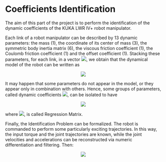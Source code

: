 # Coefficients Identification
The aim of this part of the project is to perform the identification of the dynamic coefficients of the KUKA LWR IV+ robot manipulator.


Each link of a robot manipulator can be described by 13 dynamic parameters: the mass (1), the coordinate of its center of mass (3), the symmetric body inertia matrix (6), the viscous friction coefficient (1), the Coulomb friction coefficient (1) and the offset coefficient (1). Stacking these parameters, for each link, in a vector <img src="https://user-images.githubusercontent.com/62264708/83349825-ff4d3480-a337-11ea-800e-2752d56c192d.png">, we obtain that the dynamical model of the robot can be written as

<p align="center"> <img src="https://user-images.githubusercontent.com/62264708/83349828-ff4d3480-a337-11ea-8a05-de4ca9d3c3f4.png"> </p>


It may happen that some parameters do not appear in the model, or they appear only in combination with others. Hence, some groups of parameters, called dynamic coefficients <img src="https://user-images.githubusercontent.com/62264708/83349829-ffe5cb00-a337-11ea-9d31-e7841e4982dd.png">, can be isolated to have 

<p align="center"> <img src="https://user-images.githubusercontent.com/62264708/83349832-ffe5cb00-a337-11ea-8910-92e48a0fbaa8.png"> </p>

where <img src="https://user-images.githubusercontent.com/62264708/83349823-feb49e00-a337-11ea-99f8-350e397635a1.png">, is called Regression Matrix.

Finally, the Identification Problem can be formalized. The robot is commanded to perform some particularly exciting trajectories. In this way, the input torque and the joint trajectories are known, while the joint velocities and accelerations can be reconstructed via numeric differentiation and filtering. Then:

<p align="center"> <img src="https://user-images.githubusercontent.com/62264708/83349832-ffe5cb00-a337-11ea-8910-92e48a0fbaa8.png"> </p>

